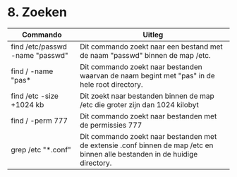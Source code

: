 # 8. Zoeken

Commando | Uitleg
--- | ---
find  /etc/passwd -name "passwd"  | Dit commando zoekt naar een bestand met de naam "passwd" binnen de map /etc.
find / -name "pas*  |  Dit commando zoekt naar bestanden waarvan de naam begint met "pas" in de hele root directory.
find /etc -size +1024 kb  | Dit zoekt naar bestanden binnen de map /etc die groter zijn dan 1024 kilobyt
find / -perm 777  | Dit commando zoekt naar bestanden met de permissies 777 
grep /etc "*.conf"  | Dit commando zoekt naar bestanden met de extensie .conf binnen de map /etc en binnen alle bestanden in de huidige directory. 
